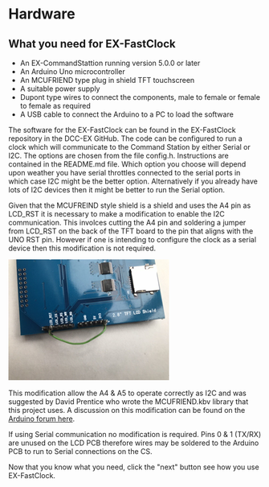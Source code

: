 # Hardware
  
## What you need for EX-FastClock

- An EX-CommandStattion running version 5.0.0 or later
- An Arduino Uno microcontroller
- An MCUFRIEND type plug in shield TFT touchscreen
- A suitable power supply
- Dupont type wires to connect the components, male to female or female to female as required
- A USB cable to connect the Arduino to a PC to load the software

The software for the  EX-FastClock can be found in the  EX-FastClock repository in the DCC-EX GitHub.  The code can be configured to run a clock which will communicate to the Command Station by either Serial or I2C.  The options are chosen from the file config.h.  Instructions are contained in the README.md file.  Which option you choose will depend upon weather you have serial throttles connected to the serial ports in which case I2C might be the better option.  Alternatively if you already have lots of I2C devices then it might be better to run the Serial option.

Given that the MCUFREIND style shield is a shield and uses the A4 pin as LCD_RST it is necessary to make a modification to enable the I2C communication.  This involces cutting the A4 pin and soldering a jumper from LCD_RST on the back of the TFT board to the pin that aligns with the UNO RST pin.  However if one is intending to configure the clock as a serial device then this modification is not required.

![Modified LCD Sheild](/_static/images/ex-fastclock/Modification.png)

This modification allow the A4 & A5 to operate correctly as I2C and was suggested by David Prentice who wrote the MCUFRIEND.kbv library that this project uses.  A discussion on this modification can be found on the [Arduino forum here](https://forum.arduino.cc/t/mcufriend-kbv-library-for-uno-2-4-2-8-3-5-3-6-3-95-inch-mcufriend-shields/353100/100).

If using Serial communication no modification is required. Pins 0 & 1 (TX/RX) are unused on the LCD PCB therefore wires may be soldered to the Arduino PCB to run to Serial connections on the CS.

Now that you know what you need, click the "next" button see how you use  EX-FastClock.
